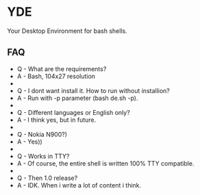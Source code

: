 # YDE
Your Desktop Environment for bash shells.

## FAQ
- Q - What are the requirements?
- A - Bash, 104x27 resolution
-
- Q - I dont want install it. How to run without installion?
- A - Run with -p parameter (bash de.sh -p).
- 
- Q - Different languages or English only?
- A - I think yes, but in future.
- 
- Q - Nokia N900?)
- A - Yes))
- 
- Q - Works in TTY?
- A - Of course, the entire shell is written 100% TTY compatible.
- 
- Q - Then 1.0 release?
- A - IDK. When i write a lot of content i think.

